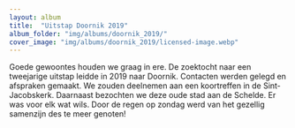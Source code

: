```yaml
---
layout: album
title:  "Uitstap Doornik 2019"
album_folder: "img/albums/doornik_2019/"
cover_image: "img/albums/doornik_2019/licensed-image.webp"
---
```


Goede gewoontes houden we graag in ere. De zoektocht naar een tweejarige uitstap leidde in 2019 naar Doornik.
Contacten werden gelegd en afspraken gemaakt. We zouden deelnemen aan een koortreffen in de Sint-Jacobskerk.
Daarnaast bezochten we deze oude stad aan de Schelde. Er was voor elk wat wils.
Door de regen op zondag werd van het gezellig samenzijn des te meer genoten!
